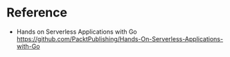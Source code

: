 # Reference

- Hands on Serverless Applications with Go
  https://github.com/PacktPublishing/Hands-On-Serverless-Applications-with-Go